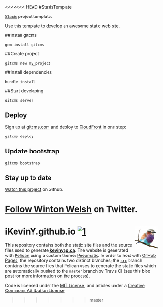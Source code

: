 <<<<<<< HEAD
#StasisTemplate

[Stasis](http://stasis.me) project template.

Use this template to develop an awesome static web site.

##Install gitcms

	gem install gitcms

##Create project

	gitcms new my_project

##Install dependencies

	bundle install

##Start developing

	gitcms server

## Deploy

Sign up at [gitcms.com](http://gitcms.com) and deploy to [CloudFront](http://aws.amazon.com/cloudfront) in one step:

	gitcms deploy

## Update bootstrap

	gitcms bootstrap

## Stay up to date

[Watch this project](https://github.com/winton/stasis_template#) on Github.

[Follow Winton Welsh](http://twitter.com/intent/user?screen_name=wintonius) on Twitter.
=======
# iKevinY.github.io [![1]][2] <img align="right" width=76 src="content/images/icons/apple-touch-icon-152x152.png?raw=true"/>

This repository contains both the static site files and the source files used
to generate **[kevinyap.ca]**. The website is generated with [Pelican] using a
custom theme: [Pneumatic]. In order to host with [GitHub Pages], the repository
contains two distinct branches; the [`src`] branch contains the source files
that Pelican uses to generate the static files which are automatically
[pushed][generate.sh] to the [`master`] branch by Travis CI (see
[this blog post][travis-article] for more information on the process).

Code is licensed under the [MIT License], and articles under a [Creative
Commons Attribution License].

[1]: http://img.shields.io/travis/iKevinY/iKevinY.github.io/src.svg?style=flat "Build Status"
[2]: https://travis-ci.org/iKevinY/iKevinY.github.io

[kevinyap.ca]: http://kevinyap.ca
[Pelican]: http://getpelican.com
[Pneumatic]: https://github.com/iKevinY/pneumatic
[`src`]: https://github.com/iKevinY/iKevinY.github.io/tree/src
[`master`]: https://github.com/iKevinY/iKevinY.github.io/tree/master
[GitHub Pages]: http://pages.github.com
[generate.sh]: https://github.com/iKevinY/iKevinY.github.io/blob/src/generate.sh#L62
[travis-article]: http://kevinyap.ca/2014/06/deploying-pelican-sites-using-travis-ci/
[MIT License]: http://github.com/iKevinY/iKevinY.github.io/blob/src/LICENSE
[Creative Commons Attribution License]: http://creativecommons.org/licenses/by/4.0/
>>>>>>> master
